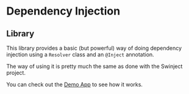 # Dependency Injection
## Library

This library provides a basic (but powerful) way of doing dependency injection using a `Resolver` class and an `@Inject` annotation.

The way of using it is pretty much the same as done with the Swinject project.

You can check out the [Demo App](https://github.com/alejandroivan/DependencyInjection-Demo) to see how it works.